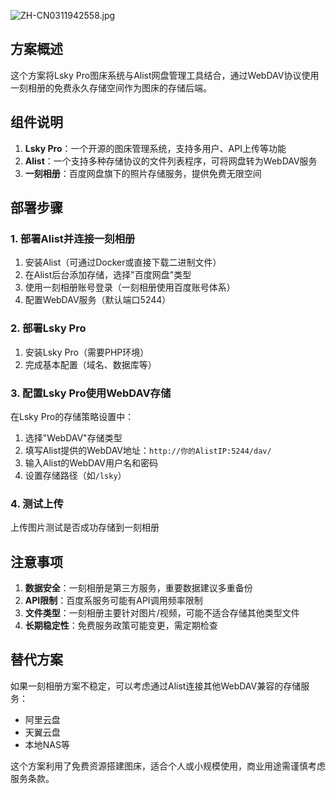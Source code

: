 ![ZH-CN0311942558.jpg](https://i.829259.xyz/api/cfile/AgACAgUAAx0ER6IxDQACTgtn8Jc94PHy3y3t0enzVL2F3QkpigACxsYxGwFpgVeFyeFU39BzWgEAAwIAA3gAAzYE)

## 方案概述

这个方案将Lsky Pro图床系统与Alist网盘管理工具结合，通过WebDAV协议使用一刻相册的免费永久存储空间作为图床的存储后端。

## 组件说明

1. **Lsky Pro**：一个开源的图床管理系统，支持多用户、API上传等功能
2. **Alist**：一个支持多种存储协议的文件列表程序，可将网盘转为WebDAV服务
3. **一刻相册**：百度网盘旗下的照片存储服务，提供免费无限空间

## 部署步骤

### 1. 部署Alist并连接一刻相册

1. 安装Alist（可通过Docker或直接下载二进制文件）
2. 在Alist后台添加存储，选择"百度网盘"类型
3. 使用一刻相册账号登录（一刻相册使用百度账号体系）
4. 配置WebDAV服务（默认端口5244）

### 2. 部署Lsky Pro

1. 安装Lsky Pro（需要PHP环境）
2. 完成基本配置（域名、数据库等）

### 3. 配置Lsky Pro使用WebDAV存储

在Lsky Pro的存储策略设置中：
1. 选择"WebDAV"存储类型
2. 填写Alist提供的WebDAV地址：`http://你的AlistIP:5244/dav/`
3. 输入Alist的WebDAV用户名和密码
4. 设置存储路径（如`/lsky`）

### 4. 测试上传

上传图片测试是否成功存储到一刻相册

## 注意事项

1. **数据安全**：一刻相册是第三方服务，重要数据建议多重备份
2. **API限制**：百度系服务可能有API调用频率限制
3. **文件类型**：一刻相册主要针对图片/视频，可能不适合存储其他类型文件
4. **长期稳定性**：免费服务政策可能变更，需定期检查

## 替代方案

如果一刻相册方案不稳定，可以考虑通过Alist连接其他WebDAV兼容的存储服务：
- 阿里云盘
- 天翼云盘
- 本地NAS等

这个方案利用了免费资源搭建图床，适合个人或小规模使用，商业用途需谨慎考虑服务条款。